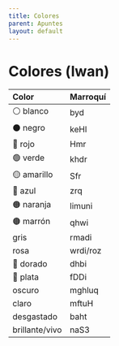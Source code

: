 ```yaml
---
title: Colores
parent: Apuntes
layout: default
---
```


# Colores (lwan)

| Color          | Marroquí |
|:---------------|:---------|
| ⚪ blanco       | byd      |
| ⚫ negro        | keHl     |
| 🔴 rojo        | Hmr      |
| 🟢 verde       | khdr     |
| 🟡 amarillo    | Sfr      |
| 🔵 azul        | zrq      |
| 🟠 naranja     | limuni   |
| 🟤 marrón         | qhwi     |
| gris           | rmadi    |
| rosa           | wrdi/roz |
| 🥇 dorado         | dhbi     |
| 🥈 plata          | fDDi     |
| oscuro         | mghluq   |
| claro          | mftuH    |
| desgastado     | baht     |
| brillante/vivo | naS3     |